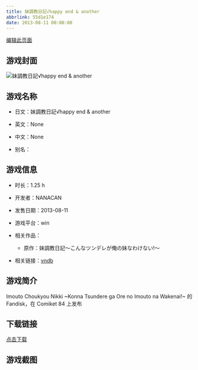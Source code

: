 ```yaml
---
title: 妹調教日記√happy end & another
abbrlink: 55d1e174
date: 2013-08-11 00:00:00
---
```

[编辑此页面](https://github.com/ACG-3/ADV3-source/blob/main/source/_posts/games/%E5%A6%B9%E8%AA%BF%E6%95%99%E6%97%A5%E8%A8%98%E2%88%9Ahappy%20end%20%26%20another.md)

## 游戏封面

![妹調教日記√happy end & another](https://pan.timero.xyz/d/onedrive/img_lib_001/%E5%A6%B9%E8%AA%BF%E6%95%99%E6%97%A5%E8%A8%98%E2%88%9Ahappy%20end%20&%20another_cover.avif)


## 游戏名称

- 日文：妹調教日記√happy end & another
- 英文：None
- 中文：None

- 别名：


## 游戏信息

- 时长：1.25 h
- 开发者：NANACAN
- 发售日期：2013-08-11
- 游戏平台：win
- 相关作品：
   - 原作：妹調教日記～こんなツンデレが俺の妹なわけない!～

- 相关链接：[vndb](https://vndb.org/v13190)


## 游戏简介

Imouto Choukyou Nikki ~Konna Tsundere ga Ore no Imouto na Wakenai!~ 的 Fandisk，在 Comiket 84 上发布


## 下载链接

[点击下载](https://pan.timero.xyz/onedrive/adv_lib_001/%E5%A6%B9%E8%AA%BF%E6%95%99%E6%97%A5%E8%A8%98%E2%88%9Ahappy%20end%20%26%20another)


## 游戏截图


